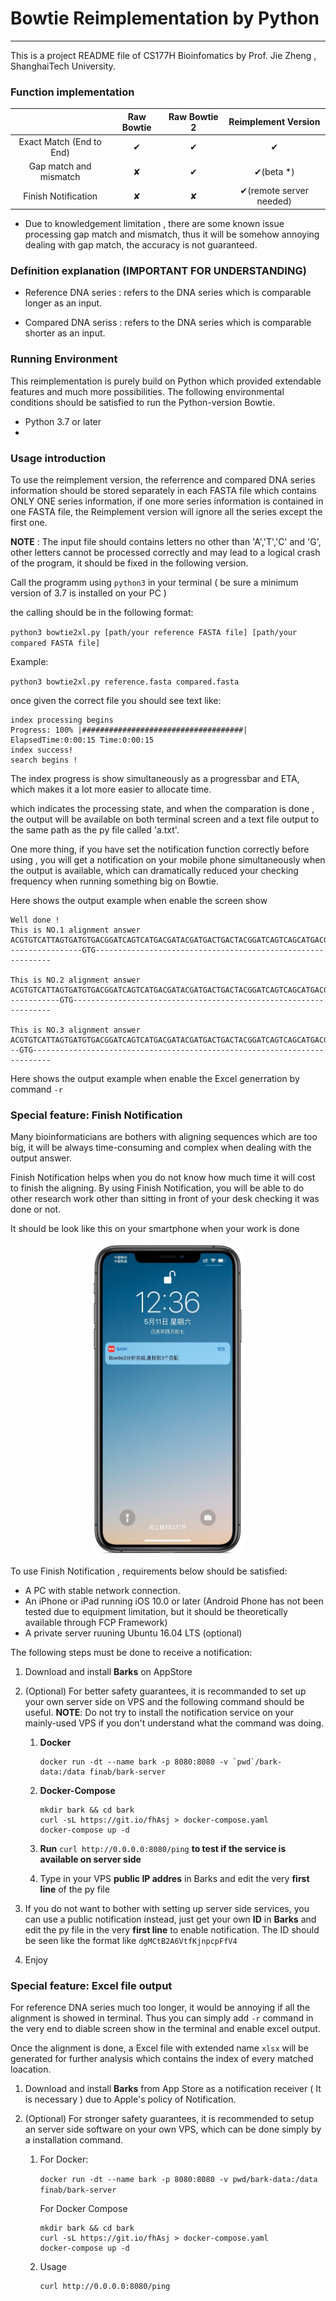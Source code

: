 # Bowtie Reimplementation by Python 

------

This is a project README file of CS177H Bioinfomatics by Prof. Jie Zheng , ShanghaiTech University.

### Function implementation

|                          | Raw Bowtie | Raw Bowtie 2 |   Reimplement Version   |
| :----------------------: | :--------: | :----------: | :---------------------: |
| Exact Match (End to End) |     ✔      |      ✔       |            ✔            |
|  Gap match and mismatch  |     ✘      |      ✔       |        ✔(beta *)        |
|   Finish Notification    |     ✘      |      ✘       | ✔(remote server needed) |

* Due to knowledgement limitation , there are some known issue processing gap match and mismatch, thus it will be somehow annoying dealing with gap match, the accuracy is not guaranteed.

### Definition explanation (IMPORTANT FOR UNDERSTANDING)

- Reference DNA series : refers to the DNA series which is comparable longer as an input.

- Compared DNA seriss : refers to the DNA series which is comparable shorter as an input.

  

### Running Environment 

This reimplementation is purely build on Python which provided extendable features and much more possibilities. The following environmental conditions should be satisfied to run the Python-version Bowtie.

- Python 3.7 or later
- 

### Usage introduction

To use the reimplement version, the referrence  and compared DNA series information should be stored separately in each FASTA file which contains ONLY ONE series information, if one more series information is contained in one FASTA file, the Reimplement version will ignore  all the series except the first one.

**NOTE** : The input file should contains letters no other than 'A','T','C' and 'G', other letters cannot be processed correctly and may lead to a logical crash of the program, it should be fixed in the following version.

Call the programm using `python3` in your terminal ( be sure a minimum version of 3.7 is installed on your PC )

the calling should be in the following format:

`python3 bowtie2xl.py [path/your reference FASTA file] [path/your compared FASTA file]`

Example:

`python3 bowtie2xl.py reference.fasta compared.fasta`

once given the correct file you should see text like:

```
index processing begins
Progress: 100% |####################################| ElapsedTime:0:00:15 Time:0:00:15
index success!
search begins !
```

The index progress is show simultaneously as a progressbar and ETA, which makes it a lot more easier to allocate time.

which indicates the processing state, and when the comparation is done , the output will be available on both terminal screen and a text file output to the same path as the py file called 'a.txt'. 

One more thing, if you have set the notification function correctly before using , you will get a notification on your mobile phone simultaneously when the output is available, which can dramatically reduced your checking frequency when running something big on Bowtie.

Here shows the output example when enable the screen show

```
Well done !
This is NO.1 alignment answer
ACGTGTCATTAGTGATGTGACGGATCAGTCATGACGATACGATGACTGACTACGGATCAGTCAGCATGACGATAGCAGA
----------------GTG------------------------------------------------------------

This is NO.2 alignment answer
ACGTGTCATTAGTGATGTGACGGATCAGTCATGACGATACGATGACTGACTACGGATCAGTCAGCATGACGATAGCAGA
-----------GTG-----------------------------------------------------------------

This is NO.3 alignment answer
ACGTGTCATTAGTGATGTGACGGATCAGTCATGACGATACGATGACTGACTACGGATCAGTCAGCATGACGATAGCAGA
--GTG--------------------------------------------------------------------------
```

Here shows the output example when enable the Excel generration by command `-r`

### Special feature: Finish Notification

Many bioinformaticians are bothers with aligning sequences which are too big, it will be always time-consuming and complex when dealing with the output answer.

Finish Notification helps when you do not know how much time it will cost to finish the aligning. By using Finish Notification, you will be able to do other research work other than sitting in front of your desk checking it was done or not.

It should be look like this on your smartphone when your work is done

<div align=center><img width="250" height="500" src="/screenshot1.JPEG"/></div>

To use Finish Notification , requirements below should be satisfied:

- A PC with stable network connection.
- An iPhone or iPad running iOS 10.0 or later  (Android Phone has not been tested due to equipment limitation, but it should be theoretically available through FCP Framework)
- A private server ruuning Ubuntu 16.04 LTS  (optional)

The following steps must be done to receive a notification:

1. Download and install **Barks** on AppStore

2. (Optional) For better safety guarantees, it is recommanded to set up your own server side on VPS and the following command should be useful. **NOTE**: Do not try to install the notification service on your mainly-used VPS if you don't understand what the command was doing.

   1. **Docker**

      ```
      docker run -dt --name bark -p 8080:8080 -v `pwd`/bark-data:/data finab/bark-server
      ```

   2. **Docker-Compose**

      ```
      mkdir bark && cd bark
      curl -sL https://git.io/fhAsj > docker-compose.yaml
      docker-compose up -d
      ```

   3.  **Run** `curl http://0.0.0.0:8080/ping` **to test if the service is available on server side**

   4. Type in your VPS **public IP addres** in Barks and edit the very **first line** of the py file

3. If you do not want to bother with setting up server side services, you can use a public notification instead, just get your own **ID** in **Barks** and edit the py file in the very **first line** to enable notification. The ID should be seen like the format like `dgMCtB2A6VtfKjnpcpFfV4`

4. Enjoy

### Special feature: Excel file output

For reference DNA series much too longer, it would be annoying if all the alignment is showed in terminal. Thus you can simply add `-r` command in the very end to diable screen show in the terminal and enable excel output. 

Once the alignment is done, a Excel file with extended name `xlsx` will be generated for further analysis which contains the index  of every matched loacation.

1. Download and install **Barks** from App Store as a notification receiver ( It is necessary ) due to Apple's policy of Notification.

2. (Optional) For stronger safety guarantees, it is recommended to setup an server side software on your own VPS, which can be done simply by a installation command.

   1. For Docker:

       `docker run -dt --name bark -p 8080:8080 -v pwd/bark-data:/data finab/bark-server`

      For Docker Compose

      ```
      mkdir bark && cd bark
      curl -sL https://git.io/fhAsj > docker-compose.yaml
      docker-compose up -d
      ```

   2. Usage

      ```
      curl http://0.0.0.0:8080/ping
      ```

   